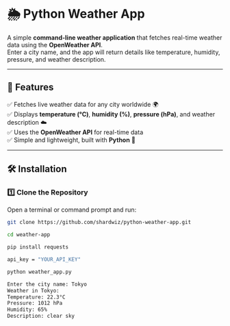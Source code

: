 # 🌦 Python Weather App  

A simple **command-line weather application** that fetches real-time weather data using the **OpenWeather API**.  
Enter a city name, and the app will return details like temperature, humidity, pressure, and weather description.

---

## 🚀 Features
✅ Fetches live weather data for any city worldwide 🌍  
✅ Displays **temperature (°C)**, **humidity (%)**, **pressure (hPa)**, and weather description ☁️  
✅ Uses the **OpenWeather API** for real-time data  
✅ Simple and lightweight, built with **Python** 🐍  

---

## 🛠 Installation

### 1️⃣ Clone the Repository  
Open a terminal or command prompt and run:
```bash
git clone https://github.com/shardwiz/python-weather-app.git

cd weather-app

pip install requests

api_key = "YOUR_API_KEY"

python weather_app.py

Enter the city name: Tokyo
Weather in Tokyo:
Temperature: 22.3°C
Pressure: 1012 hPa
Humidity: 65%
Description: clear sky
